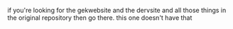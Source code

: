 if you're looking for the gekwebsite and the dervsite and all those things in the original repository then go there. this one doesn't have that
